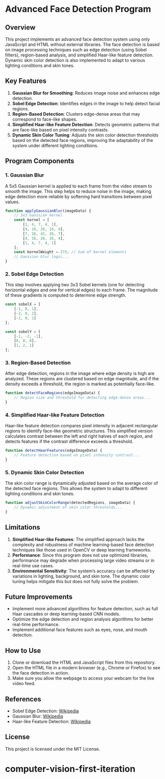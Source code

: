 
# Advanced Face Detection Program

## Overview

This project implements an advanced face detection system using only JavaScript and HTML without external libraries. The face detection is based on image processing techniques such as edge detection (using Sobel filters), region-based analysis, and simplified Haar-like feature detection. Dynamic skin color detection is also implemented to adapt to various lighting conditions and skin tones.

## Key Features

1. **Gaussian Blur for Smoothing**: Reduces image noise and enhances edge detection.
2. **Sobel Edge Detection**: Identifies edges in the image to help detect facial regions.
3. **Region-Based Detection**: Clusters edge-dense areas that may correspond to face-like shapes.
4. **Simplified Haar-like Feature Detection**: Detects geometric patterns that are face-like based on pixel intensity contrasts.
5. **Dynamic Skin Color Tuning**: Adjusts the skin color detection thresholds based on the detected face regions, improving the adaptability of the system under different lighting conditions.

## Program Components

### 1. Gaussian Blur

A 5x5 Gaussian kernel is applied to each frame from the video stream to smooth the image. This step helps to reduce noise in the image, making edge detection more reliable by softening hard transitions between pixel values.

```javascript
function applyGaussianBlur(imageData) {
    // 5x5 Gaussian kernel
    const kernel = [
        [1, 4, 7, 4, 1],
        [4, 16, 26, 16, 4],
        [7, 26, 41, 26, 7],
        [4, 16, 26, 16, 4],
        [1, 4, 7, 4, 1]
    ];
    const kernelWeight = 273; // Sum of kernel elements
    // Gaussian blur logic...
}
```

### 2. Sobel Edge Detection

This step involves applying two 3x3 Sobel kernels (one for detecting horizontal edges and one for vertical edges) to each frame. The magnitude of these gradients is computed to determine edge strength.

```javascript
const sobelX = [
    [-1, 0, 1],
    [-2, 0, 2],
    [-1, 0, 1]
];

const sobelY = [
    [-1, -2, -1],
    [0, 0, 0],
    [1, 2, 1]
];
```

### 3. Region-Based Detection

After edge detection, regions in the image where edge density is high are analyzed. These regions are clustered based on edge magnitude, and if the density exceeds a threshold, the region is marked as potentially face-like.

```javascript
function detectFaceRegions(edgeImageData) {
    // Region size and threshold for detecting edge-dense areas...
}
```

### 4. Simplified Haar-like Feature Detection

Haar-like feature detection compares pixel intensity in adjacent rectangular regions to identify face-like geometric structures. This simplified version calculates contrast between the left and right halves of each region, and detects features if the contrast difference exceeds a threshold.

```javascript
function detectHaarFeatures(edgeImageData) {
    // Feature detection based on pixel intensity contrast...
}
```

### 5. Dynamic Skin Color Detection

The skin color range is dynamically adjusted based on the average color of the detected face regions. This allows the system to adapt to different lighting conditions and skin tones.

```javascript
function adjustSkinColorRange(detectedRegions, imageData) {
    // Dynamic adjustment of skin color thresholds...
}
```

## Limitations

1. **Simplified Haar-like Features**: The simplified approach lacks the complexity and robustness of machine learning-based face detection techniques like those used in OpenCV or deep learning frameworks.
2. **Performance**: Since this program does not use optimized libraries, performance may degrade when processing large video streams or in real-time use cases.
3. **Environmental Sensitivity**: The system’s accuracy can be affected by variations in lighting, background, and skin tone. The dynamic color tuning helps mitigate this but does not fully solve the problem.

## Future Improvements

- Implement more advanced algorithms for feature detection, such as full Haar cascades or deep learning-based CNN models.
- Optimize the edge detection and region analysis algorithms for better real-time performance.
- Implement additional face features such as eyes, nose, and mouth detection.

## How to Use

1. Clone or download the HTML and JavaScript files from this repository.
2. Open the HTML file in a modern browser (e.g., Chrome or Firefox) to see the face detection in action.
3. Make sure you allow the webpage to access your webcam for the live video feed.

## References

- Sobel Edge Detection: [Wikipedia](https://en.wikipedia.org/wiki/Sobel_operator)
- Gaussian Blur: [Wikipedia](https://en.wikipedia.org/wiki/Gaussian_blur)
- Haar-like Feature Detection: [Wikipedia](https://en.wikipedia.org/wiki/Haar-like_feature)

## License

This project is licensed under the MIT License.
# computer-vision-first-iteration
